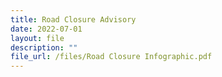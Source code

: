 ```yaml
---
title: Road Closure Advisory
date: 2022-07-01
layout: file
description: ""
file_url: /files/Road Closure Infographic.pdf
---
```




